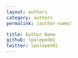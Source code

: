 ```yaml
---
layout: authors
category: authors
permalink: /author-name/

title: Author Name
github: lpolepeddi
twitter: lpolepeddi
---
```

